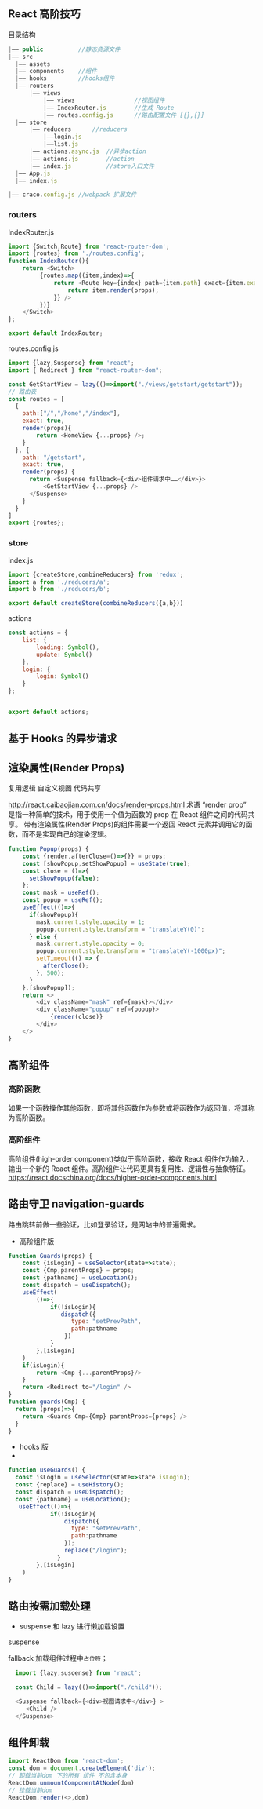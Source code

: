 ## React 高阶技巧


目录结构


```js
|—— public          //静态资源文件
|—— src 
  |—— assets
  |—— components    //组件
  |—— hooks         //hooks组件
  |—— routers
      |—— views
          |—— views                 //视图组件
          |—— IndexRouter.js        //生成 Route
          |—— routes.config.js      //路由配置文件 [{},{}]
  |—— store
      |—— reducers      //reducers
          |——login.js
          |——list.js
      |—— actions.async.js  //异步action
      |—— actions.js        //action
      |—— index.js          //store入口文件
  |—— App.js
  |—— index.js

|—— craco.config.js //webpack 扩展文件

```

### routers

IndexRouter.js
```js
import {Switch,Route} from 'react-router-dom';
import {routes} from './routes.config';
function IndexRouter(){
    return <Switch>
         {routes.map((item,index)=>{
             return <Route key={index} path={item.path} exact={item.exact} render={(props)=>{
                 return item.render(props);
             }} />
         })}   
    </Switch>
};

export default IndexRouter;

```

routes.config.js
```js
import {lazy,Suspense} from 'react';
import { Redirect } from "react-router-dom";

const GetStartView = lazy(()=>import("./views/getstart/getstart"));
// 路由表
const routes = [
  {
    path:["/","/home","/index"],
    exact: true,
    render(props){ 
        return <HomeView {...props} />;
    }
  }, {
    path: "/getstart",
    exact: true,
    render(props) {
      return <Suspense fallback={<div>组件请求中……</div>}>
          <GetStartView {...props} />
      </Suspense>
    }
  }
]
export {routes};
```

### store

index.js
```js
import {createStore,combineReducers} from 'redux';
import a from './reducers/a';
import b from './reducers/b';

export default createStore(combineReducers({a,b}))
```
actions
```js
const actions = {
    list: {
        loading: Symbol(),
        update: Symbol()
    },
    login: {
        login: Symbol()
    }
};


export default actions;

```

## 基于 Hooks 的异步请求

## 渲染属性(Render Props)

复用逻辑 自定义视图 代码共享

http://react.caibaojian.com.cn/docs/render-props.html
术语 “render prop” 是指一种简单的技术，用于使用一个值为函数的 prop 在 React 组件之间的代码共享。
带有渲染属性(Render Props)的组件需要一个返回 React 元素并调用它的函数，而不是实现自己的渲染逻辑。

```js
function Popup(props) {
    const {render,afterClose=()=>{}} = props;
    const [showPopup,setShowPopup] = useState(true);
    const close = ()=>{
      setShowPopup(false);
    };
    const mask = useRef();
    const popup = useRef();
    useEffect(()=>{
      if(showPopup){
        mask.current.style.opacity = 1; 
        popup.current.style.transform = "translateY(0)";
      } else {
        mask.current.style.opacity = 0; 
        popup.current.style.transform = "translateY(-1000px)";
        setTimeout(() => {
          afterClose();
        }, 500);
      }
    },[showPopup]);
    return <>
        <div className="mask" ref={mask}></div>
        <div className="popup" ref={popup}>
            {render(close)}
        </div>
    </>
}
```
## 高阶组件

### 高阶函数

如果一个函数操作其他函数，即将其他函数作为参数或将函数作为返回值，将其称为高阶函数。

### 高阶组件

高阶组件(high-order component)类似于高阶函数，接收 React 组件作为输入，输出一个新的 React 组件。高阶组件让代码更具有复用性、逻辑性与抽象特征。
https://react.docschina.org/docs/higher-order-components.html


## 路由守卫 navigation-guards

路由跳转前做一些验证，比如登录验证，是网站中的普遍需求。

- 高阶组件版

```js
function Guards(props) { 
    const {isLogin} = useSelector(state=>state);
    const {Cmp,parentProps} = props;
    const {pathname} = useLocation();
    const dispatch = useDispatch();
    useEffect(
    	()=>{
            if(!isLogin){
               dispatch({
                  type: "setPrevPath",
                  path:pathname
                })
            }
        },[isLogin]
    )
    if(isLogin){
        return <Cmp {...parentProps}/> 
    }    
    return <Redirect to="/login" />
}
function guards(Cmp) {
  return (props)=>{
    return <Guards Cmp={Cmp} parentProps={props} />
  }
}
```
- hooks 版
- 
```js
function useGuards() {
  const isLogin = useSelector(state=>state.isLogin);
  const {replace} = useHistory();
  const dispatch = useDispatch();
  const {pathname} = useLocation();
   useEffect(()=>{
            if(!isLogin){
                dispatch({
                  type: "setPrevPath",
                  path:pathname
                });
                replace("/login");
              }
        },[isLogin]
    )
}
```

## 路由按需加载处理

- suspense 和 lazy 进行懒加载设置

suspense 

fallback 加载组件过程中`占位符`；
```js
  import {lazy,susoense} from 'react';

  const Child = lazy(()=>import("./child"));

  <Suspense fallback={<div>视图请求中</div>} >
     <Child />
  </Suspense>
```
## 组件卸载

```js
import ReactDom from 'react-dom';
const dom = document.createElement('div');
// 卸载当前dom 下的所有 组件 不包含本身
ReactDom.unmountComponentAtNode(dom)
// 挂载当前dom
ReactDom.render(<>,dom)
```


